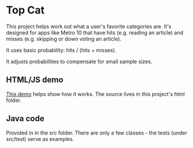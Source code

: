Top Cat
=======

This project helps work out what a user's favorite categories are. It's designed for apps like Metro 10 that have hits (e.g. reading an article) and misses (e.g. skipping or down voting an article). 

It uses basic probability: hits / (hits + misses). 

It adjusts probabilities to compensate for small sample sizes.

HTML/JS demo
------------

[This demo](http://s.metro.co.uk/dev/lab/) helps show how it works. The source lives in this project's html folder.

Java code
---------

Provided in in the src folder. There are only a few classes - the tests (under src/test) serve as examples. 
